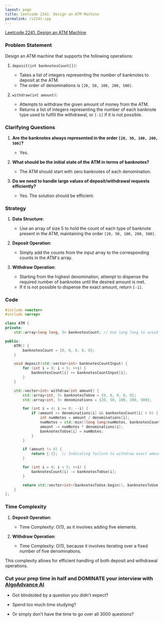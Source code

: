 ```yaml
---
layout: page
title: leetcode 2241. Design an ATM Machine
permalink: /s2241-cpp
---
```

[Leetcode 2241. Design an ATM Machine](https://algoadvance.github.io/algoadvance/l2241)
### Problem Statement

Design an ATM machine that supports the following operations:

1. `deposit(int banknotesCount[])`:
   - Takes a list of integers representing the number of banknotes to deposit at the ATM.
   - The order of denominations is `[20, 50, 100, 200, 500]`.

2. `withdraw(int amount)`:
   - Attempts to withdraw the given amount of money from the ATM.
   - Returns a list of integers representing the number of each banknote type used to fulfill the withdrawal, or `[-1]` if it is not possible.

### Clarifying Questions

1. **Are the banknotes always represented in the order `[20, 50, 100, 200, 500]`?**
   - Yes.

2. **What should be the initial state of the ATM in terms of banknotes?**
   - The ATM should start with zero banknotes of each denomination.

3. **Do we need to handle large values of deposit/withdrawal requests efficiently?**
   - Yes. The solution should be efficient.

### Strategy

1. **Data Structure**:
   - Use an array of size 5 to hold the count of each type of banknote present in the ATM, maintaining the order `[20, 50, 100, 200, 500]`.

2. **Deposit Operation**:
   - Simply add the counts from the input array to the corresponding counts in the ATM's array.

3. **Withdraw Operation**:
   - Starting from the highest denomination, attempt to dispense the required number of banknotes until the desired amount is met.
   - If it is not possible to dispense the exact amount, return `[-1]`.

### Code

```cpp
#include <vector>
#include <array>

class ATM {
private:
    std::array<long long, 5> banknotesCount; // Use long long to avoid overflow

public:
    ATM() {
        banknotesCount = {0, 0, 0, 0, 0};
    }

    void deposit(std::vector<int> banknotesCountInput) {
        for (int i = 0; i < 5; ++i) {
            banknotesCount[i] += banknotesCountInput[i];
        }
    }

    std::vector<int> withdraw(int amount) {
        std::array<int, 5> banknotesToUse = {0, 0, 0, 0, 0};
        std::array<int, 5> denominations = {20, 50, 100, 200, 500};

        for (int i = 4; i >= 0; --i) {
            if (amount >= denominations[i] && banknotesCount[i] > 0) {
                int numNotes = amount / denominations[i];
                numNotes = std::min((long long)numNotes, banknotesCount[i]);
                amount -= numNotes * denominations[i];
                banknotesToUse[i] = numNotes;
            }
        }

        if (amount != 0) {
            return {-1};  // Indicating failure to withdraw exact amount
        }

        for (int i = 0; i < 5; ++i) {
            banknotesCount[i] -= banknotesToUse[i];
        }

        return std::vector<int>(banknotesToUse.begin(), banknotesToUse.end());
    }
};
```

### Time Complexity

1. **Deposit Operation**:
   - Time Complexity: O(1), as it involves adding five elements.

2. **Withdraw Operation**:
   - Time Complexity: O(1), because it involves iterating over a fixed number of five denominations.

This complexity allows for efficient handling of both deposit and withdrawal operations.


### Cut your prep time in half and DOMINATE your interview with [AlgoAdvance AI](https://algoAdvance.com)

- Got blindsided by a question you didn't expect?

- Spend too much time studying?

- Or simply don't have the time to go over all 3000 questions?

